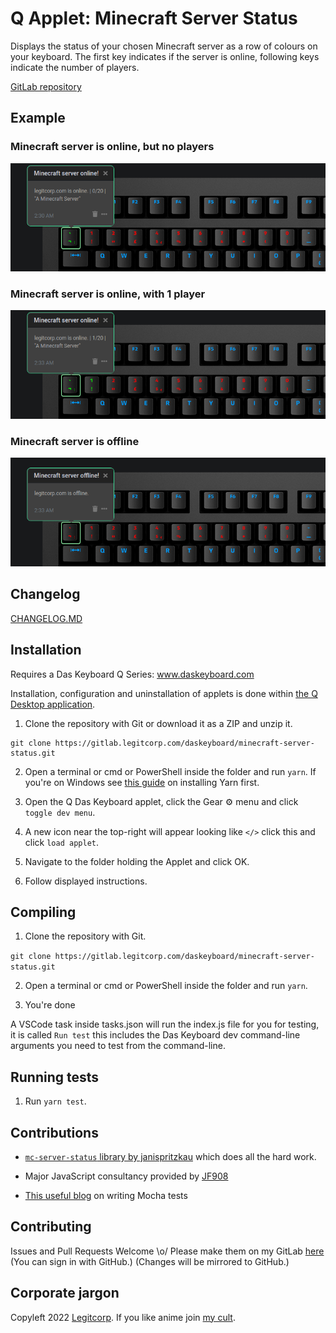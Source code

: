 # Q Applet: Minecraft Server Status

Displays the status of your chosen Minecraft server as a row of colours on your keyboard.
The first key indicates if the server is online, following keys indicate the number of players.

[GitLab repository](https://gitlab.legitcorp.com/daskeyboard/minecraft-server-status)

## Example

### Minecraft server is online, but no players

![Minecraft server is online.](assets/online-noplayers.png "Minecraft server is online.")

### Minecraft server is online, with 1 player

![Minecraft server is online with 1 player.](assets/online-oneplayer.png "Minecraft server is online with 1 player.")

### Minecraft server is offline

![Minecraft server is offline.](assets/offline.png "Minecraft server is offline.")

## Changelog

[CHANGELOG.MD](CHANGELOG.md)

## Installation

Requires a Das Keyboard Q Series: www.daskeyboard.com

Installation, configuration and uninstallation of applets is done within
[the Q Desktop application](<https://www.daskeyboard.com/q>).

1. Clone the repository with Git or download it as a ZIP and unzip it.

````
git clone https://gitlab.legitcorp.com/daskeyboard/minecraft-server-status.git
````

2. Open a terminal or cmd or PowerShell inside the folder and run `yarn`.
If you're on Windows see [this guide](https://phoenixnap.com/kb/yarn-windows) on installing Yarn first.

3. Open the Q Das Keyboard applet, click the Gear ⚙ menu and click `toggle dev menu`.

4. A new icon near the top-right will appear looking like `</>` click this and click `load applet`.

5. Navigate to the folder holding the Applet and click OK.

6. Follow displayed instructions.

## Compiling

1. Clone the repository with Git.

`git clone https://gitlab.legitcorp.com/daskeyboard/minecraft-server-status.git`

2. Open a terminal or cmd or PowerShell inside the folder and run `yarn`.

3. You're done 

A VSCode task inside tasks.json will run the index.js file for you for testing, it is called `Run test` this includes the Das Keyboard dev command-line arguments you need to test from the command-line.

## Running tests

1. Run `yarn test`.

## Contributions

 - [`mc-server-status` library by janispritzkau](https://github.com/janispritzkau/mc-server-status) which does all the hard work.

 - Major JavaScript consultancy provided by [JF908](https://github.com/jf908/)

 - [This useful blog](https://codeburst.io/how-to-test-javascript-with-mocha-the-basics-80132324752e) on writing Mocha tests

## Contributing

Issues and Pull Requests Welcome \o/
Please make them on my GitLab [here](https://gitlab.legitcorp.com/daskeyboard/minecraft-server-status) (You can sign in with GitHub.)
(Changes will be mirrored to GitHub.)

## Corporate jargon

Copyleft 2022 [Legitcorp](legitcorp.com/).
If you like anime join [my cult](https://axisorder.com/).
